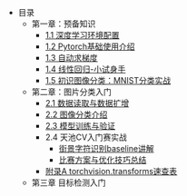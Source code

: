 - 目录
    - 第一章：预备知识
        - [1.1 深度学习环境配置](chapter01_preliminary_knowledge/1.1_environment_install/README.md)
        - [1.2 Pytorch基础使用介绍](chapter01_preliminary_knowledge/1.2_pytorch_basic_usage_introduction/README.md)
        - [1.3 自动求梯度](chapter01_preliminary_knowledge/1.3_automatic_gradient/README.md)
        - [1.4 线性回归-小试身手](chapter01_preliminary_knowledge/1.4_linear_regression_pytorch/README.md)
        - [1.5 初识图像分类：MNIST分类实战](chapter01_preliminary_knowledge/1.5_mnist_classification/README.md)
    - 第二章：图片分类入门
        - [2.1 数据读取与数据扩增](chapter02_image_classification_introduction/2.1_dataloader_and_augmentation/README.md)
        - [2.2 图像分类介绍](chapter02_image_classification_introduction/2.2_introduction_of_image_classification/README.md)
        - [2.3 模型训练与验证](chapter02_image_classification_introduction/2.3_model_training_and_verification/README.md)
        - 2.4 天池CV入门赛实战
            - [街景字符识别baseline讲解](chapter02_image_classification_introduction/2.4_classification_action_SVHN/baseline.md)
            - [比赛方案与优化技巧总结](chapter02_image_classification_introduction/2.4_classification_action_SVHN/ideas_and_tricks_summary.md)
        - [附录A torchvision.transforms速查表](chapter02_image_classification_introduction/appendix/appendixA_data_augment.md)
    - 第三章 目标检测入门

